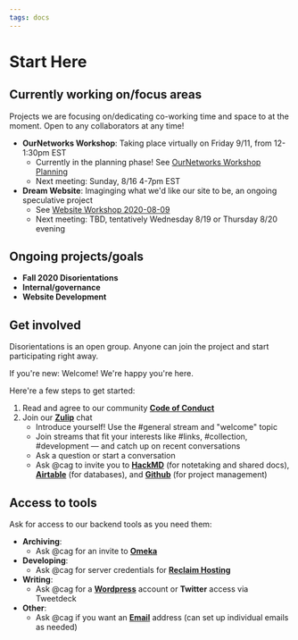 ```yaml
---
tags: docs
---
```


# Start Here

## Currently working on/focus areas

Projects we are focusing on/dedicating co-working time and space to at the moment. Open to any collaborators at any time!

- **OurNetworks Workshop**: Taking place virtually on Friday 9/11, from 12-1:30pm EST
    - Currently in the planning phase! See [OurNetworks Workshop Planning](/CggdgrujSriY06lB_t2tGQ)
    - Next meeting: Sunday, 8/16 4-7pm EST
- **Dream Website**: Imaginging what we'd like our site to be, an ongoing speculative project
    - See [Website Workshop 2020-08-09](/79V-cYWKRYKoNGi8jhoQiw)
    - Next meeting: TBD, tentatively Wednesday 8/19 or Thursday 8/20 evening

## Ongoing projects/goals

- **Fall 2020 Disorientations**
- **Internal/governance**
- **Website Development**

## Get involved

Disorientations is an open group. Anyone can join the project and start participating right away.

If you're new: Welcome! We're happy you're here. 

Here're a few steps to get started:

1. Read and agree to our community [**Code of Conduct**](https://docs.disorientations.org/code-of-conduct)
1. Join our **[Zulip](http://disorientations.zulipchat.com)** chat
    - Introduce yourself! Use the #general stream and "welcome" topic
    - Join streams that fit your interests like #links, #collection, #development — and catch up on recent conversations
    - Ask a question or start a conversation
    - Ask @cag to invite you to [**HackMD**](http://hackmd.io/@disorientations) (for notetaking and shared docs), [**Airtable**](http://airtable.com) (for databases), and [**Github**](http://github.com/disorientations/) (for project management)

## Access to tools

Ask for access to our backend tools as you need them:

- **Archiving**: 
    - Ask @cag for an invite to [**Omeka**](http://omeka.net/admin)
- **Developing**: 
    - Ask @cag for server credentials for [**Reclaim Hosting**](https://portal.reclaimhosting.com/clientarea.php)
- **Writing**:
    - Ask @cag for a [**Wordpress**](http://blog.disorientations.org/admin) account or **Twitter** access via Tweetdeck
- **Other**: 
    - Ask @cag if you want an [**Email**](https://webmail.bikinikill.reclaimhosting.com/cpsess1585981294/webmail/paper_lantern/index.html?login=1&post_login=18945928408519) address (can set up individual emails as needed)